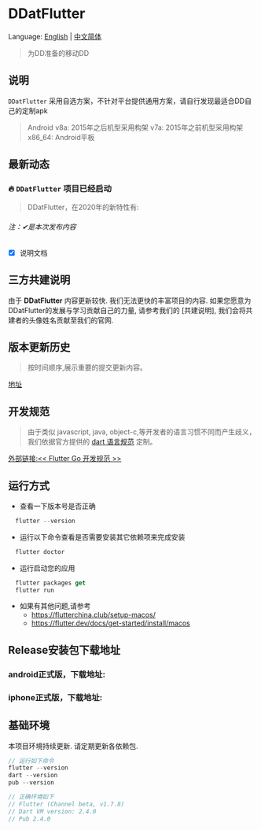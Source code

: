 ﻿# DDatFlutter
Language: [English](https://github.com/dd-center/DDatFlutter/blob/master/README-en.md) | [中文简体](https://github.com/dd-center/DDatFlutter/blob/master/README.md)

> 为DD准备的移动DD
## 说明
`DDatFlutter` 采用自选方案，不针对平台提供通用方案，请自行发现最适合DD自己的定制apk

> Android
v8a: 2015年之后机型采用构架
v7a: 2015年之前机型采用构架
x86_64: Android平板



## 最新动态
### 🔥 `DDatFlutter` 项目已经启动
> DDatFlutter，在2020年的新特性有:

<h6>注：✔是本次发布内容</h6>

- [x] 说明文档

## 三方共建说明
 
由于 **DDatFlutter** 内容更新较快. 我们无法更快的丰富项目的内容. 如果您愿意为DDatFlutter的发展与学习贡献自己的力量, 请参考我们的 [共建说明], 我们会将共建者的头像姓名贡献至我们的官网. 



## 版本更新历史
> 按时间顺序,展示重要的提交更新内容。

[地址](https://github.com/dd-center/DDatFlutter/commits/master)

## 开发规范
> 由于类似 javascript, java, object-c,等开发者的语言习惯不同而产生歧义，我们依据官方提供的 [dart 语言规范](https://www.dartlang.org) 定制。

[外部链接:<< Flutter Go 开发规范 >>](https://github.com/alibaba/flutter-go/blob/develop/DDatFlutter%20%E4%BB%A3%E7%A0%81%E5%BC%80%E5%8F%91%E8%A7%84%E8%8C%83.md)

## 运行方式

- 查看一下版本号是否正确
```dart
  flutter --version
```
- 运行以下命令查看是否需要安装其它依赖项来完成安装
```dart
  flutter doctor
```
- 运行启动您的应用
```dart
  flutter packages get 
  flutter run
```

- 如果有其他问题,请参考
  - https://flutterchina.club/setup-macos/
  - https://flutter.dev/docs/get-started/install/macos

## Release安装包下载地址

### android正式版，下载地址:


### iphone正式版，下载地址: 


## 基础环境
本项目环境持续更新. 请定期更新各依赖包.

```dart
// 运行如下命令
flutter --version
dart --version
pub --version

// 正确环境如下
// Flutter (Channel beta, v1.7.8)
// Dart VM version: 2.4.0
// Pub 2.4.0
```